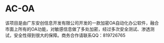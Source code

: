 # AC-OA
该项目是由广东安创信息开发有限公司开发的一款加密OA自动化办公软件，融合市面上所有的OA功能，对敏感信息做了多处加密，经过多次安全测试、渗透测试，安全性得到很大的保障。商务合作请联系QQ：819726765

